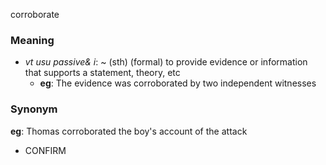 corroborate
### Meaning
+ _vt usu passive& i_: ~ (sth) (formal) to provide evidence or information that supports a statement, theory, etc
	+ __eg__: The evidence was corroborated by two independent witnesses

### Synonym

__eg__: Thomas corroborated the boy's account of the attack

+ CONFIRM


